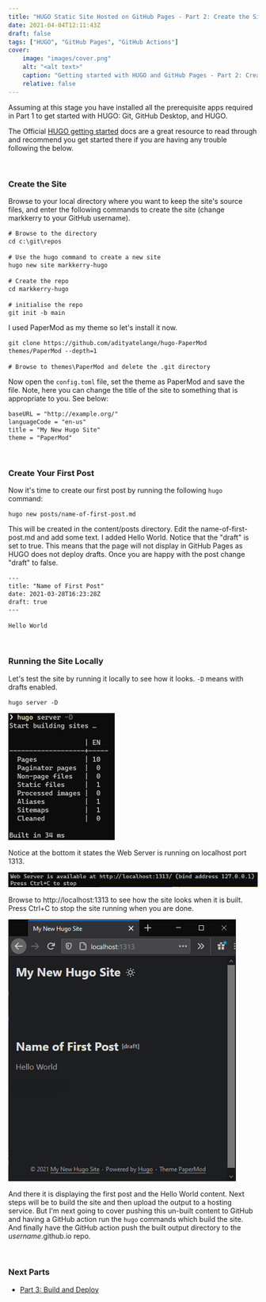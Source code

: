```yaml
---
title: "HUGO Static Site Hosted on GitHub Pages - Part 2: Create the Site"
date: 2021-04-04T12:11:43Z
draft: false
tags: ["HUGO", "GitHub Pages", "GitHub Actions"]
cover:
    image: "images/cover.png"
    alt: "<alt text>"
    caption: "Getting started with HUGO and GitHub Pages - Part 2: Create the Site"
    relative: false
---
```


Assuming at this stage you have installed all the prerequisite apps required in Part 1 to get started with HUGO: Git, GitHub Desktop, and HUGO.

The Official [HUGO getting started](https://gohugo.io/getting-started/quick-start/) docs are a great resource to read through and recommend you get started there if you are having any trouble following the below.

<br>

### Create the Site

Browse to your local directory where you want to keep the site's source files, and enter the following commands to create the site (change markkerry to your GitHub username).

```terminal
# Browse to the directory
cd c:\git\repos

# Use the hugo command to create a new site
hugo new site markkerry-hugo

# Create the repo
cd markkerry-hugo

# initialise the repo
git init -b main
```

I used PaperMod as my theme so let's install it now.

```terminal
git clone https://github.com/adityatelange/hugo-PaperMod themes/PaperMod --depth=1

# Browse to themes\PaperMod and delete the .git directory
```

Now open the `config.toml` file, set the theme as PaperMod and save the file. Note, here you can change the title of the site to something that is appropriate to you. See below:

```terminal
baseURL = "http://example.org/"
languageCode = "en-us"
title = "My New Hugo Site"
theme = "PaperMod"
```

<br>

### Create Your First Post

Now it's time to create our first post by running the following `hugo` command:

```
hugo new posts/name-of-first-post.md
```

This will be created in the content/posts directory. Edit the name-of-first-post.md and add some text. I added Hello World. Notice that the "draft" is set to true. This means that the page will not display in GitHub Pages as HUGO does not deploy drafts. Once you are happy with the post change "draft" to false.

```terminal
---
title: "Name of First Post"
date: 2021-03-28T16:23:28Z
draft: true
---

Hello World
```

<br>

### Running the Site Locally

Let's test the site by running it locally to see how it looks. `-D` means with drafts enabled.

```terminal
hugo server -D
```

![hugoServer](images/hugoServer.png)

Notice at the bottom it states the Web Server is running on localhost port 1313. 

![hugoServer2](images/hugoServer2.png)

Browse to http://localhost:1313 to see how the site looks when it is built. Press Ctrl+C to stop the site running when you are done.

![previewSite](images/previewSite.png)

And there it is displaying the first post and the Hello World content. Next steps will be to build the site and then upload the output to a hosting service. But I'm next going to cover pushing this un-built content to GitHub and having a GitHub action run the `hugo` commands which build the site. And finally have the GitHub action push the built output directory to the _username_.github.io repo.

<br>

### Next Parts

* [Part 3: Build and Deploy](https://markkerry.github.io/posts/hugo-and-github-pages-part3/)